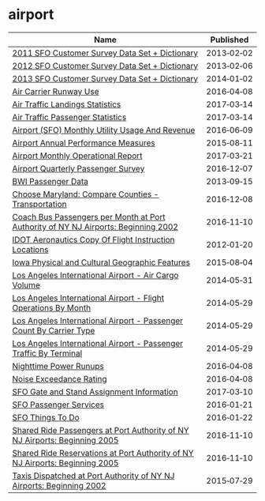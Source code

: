 # airport

Name | Published
---- | ---------
[2011 SFO Customer Survey Data Set + Dictionary](../datasets/v94x-pf9r.md) | 2013&#x2011;02&#x2011;02
[2012 SFO Customer Survey Data Set + Dictionary](../datasets/ckai-dve4.md) | 2013&#x2011;02&#x2011;06
[2013 SFO Customer Survey Data Set + Dictionary](../datasets/mjr8-p6m5.md) | 2014&#x2011;01&#x2011;02
[Air Carrier Runway Use](../datasets/hatm-btvp.md) | 2016&#x2011;04&#x2011;08
[Air Traffic Landings Statistics](../datasets/fpux-q53t.md) | 2017&#x2011;03&#x2011;14
[Air Traffic Passenger Statistics](../datasets/rkru-6vcg.md) | 2017&#x2011;03&#x2011;14
[Airport (SFO) Monthly Utility Usage And Revenue](../datasets/jzyy-jx2t.md) | 2016&#x2011;06&#x2011;09
[Airport Annual Performance Measures](../datasets/x4vz-3xdy.md) | 2015&#x2011;08&#x2011;11
[Airport Monthly Operational Report](../datasets/67kt-ykxh.md) | 2017&#x2011;03&#x2011;21
[Airport Quarterly Passenger Survey](../datasets/dvu8-ztdx.md) | 2016&#x2011;12&#x2011;07
[BWI Passenger Data](../datasets/6jva-hr4v.md) | 2013&#x2011;09&#x2011;15
[Choose Maryland: Compare Counties - Transportation](../datasets/ief7-i74z.md) | 2016&#x2011;12&#x2011;08
[Coach Bus Passengers per Month at Port Authority of NY NJ Airports: Beginning 2002](../datasets/39r6-cbzf.md) | 2016&#x2011;11&#x2011;10
[IDOT Aeronautics Copy Of Flight Instruction Locations](../datasets/8er4-yf93.md) | 2012&#x2011;01&#x2011;20
[Iowa Physical and Cultural Geographic Features](../datasets/uedc-2fk7.md) | 2015&#x2011;08&#x2011;04
[Los Angeles International Airport - Air Cargo Volume](../datasets/tx7r-x3hp.md) | 2014&#x2011;05&#x2011;31
[Los Angeles International Airport - Flight Operations By Month](../datasets/ajiv-uc63.md) | 2014&#x2011;05&#x2011;29
[Los Angeles International Airport - Passenger Count By Carrier Type](../datasets/d3a2-7j6v.md) | 2014&#x2011;05&#x2011;29
[Los Angeles International Airport - Passenger Traffic By Terminal](../datasets/g3qu-7q2u.md) | 2014&#x2011;05&#x2011;29
[Nighttime Power Runups](../datasets/aqb8-9r2r.md) | 2016&#x2011;04&#x2011;08
[Noise Exceedance Rating](../datasets/5m6g-bqm4.md) | 2016&#x2011;04&#x2011;08
[SFO Gate and Stand Assignment Information](../datasets/chfu-j7tc.md) | 2017&#x2011;03&#x2011;10
[SFO Passenger Services](../datasets/2978-keq4.md) | 2016&#x2011;01&#x2011;21
[SFO Things To Do](../datasets/y7d5-5crz.md) | 2016&#x2011;01&#x2011;22
[Shared Ride Passengers at Port Authority of NY NJ Airports: Beginning 2005](../datasets/bhdi-gm53.md) | 2016&#x2011;11&#x2011;10
[Shared Ride Reservations at Port Authority of NY NJ Airports: Beginning 2005](../datasets/78na-rqz7.md) | 2016&#x2011;11&#x2011;10
[Taxis Dispatched at Port Authority of NY NJ Airports: Beginning 2002](../datasets/dp6s-fups.md) | 2015&#x2011;07&#x2011;29

